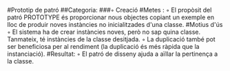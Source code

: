 #Prototip de patró
  ##Categoria:
###◦ Creació
  #Metes :
◦ El propòsit del patró PROTOTYPE és proporcionar nous objectes copiant un exemple en lloc de produir noves instàncies no inicialitzades d'una classe.
  #Motius d'ús
◦ El sistema ha de crear instàncies noves, però no sap quina classe. Tanmateix, té instàncies de la classe desitjada.
◦ La duplicació també pot ser beneficiosa per al rendiment (la duplicació és més ràpida que la instanciació).
  #Resultat:
◦ El patró de disseny ajuda a aïllar la pertinença a la classe.

